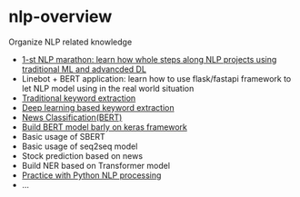 # nlp-overview
Organize NLP related knowledge
- [1-st NLP marathon: learn how whole steps along NLP projects using traditional ML and advancded DL](https://github.com/AbandonBlue/1-st_NLP)
- Linebot + BERT application: learn how to use flask/fastapi framework to let NLP model using in the real world situation 
- [Traditional keyword extraction](https://github.com/AbandonBlue/nlp-overview/tree/main/keyword-extraction)
- [Deep learning based keyword extraction](https://github.com/AbandonBlue/nlp-overview/tree/main/keyword-extraction)
- [News Classification(BERT)](https://github.com/AbandonBlue/nlp-overview/tree/main/news-classification-bert)
- [Build BERT model barly on keras framework](https://github.com/AbandonBlue/daily-ds/tree/main/model/keras-bert)
- Basic usage of SBERT
- Basic usage of seq2seq model
- Stock prediction based on news
- Build NER based on Transformer model
- [Practice with Python NLP processing](https://github.com/AbandonBlue/nlp-overview/tree/main/Practice-with-Python-NLP-processing)
- ...
